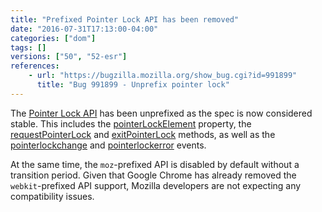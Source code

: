 ```yaml
---
title: "Prefixed Pointer Lock API has been removed"
date: "2016-07-31T17:13:00-04:00"
categories: ["dom"]
tags: []
versions: ["50", "52-esr"]
references:
    - url: "https://bugzilla.mozilla.org/show_bug.cgi?id=991899"
      title: "Bug 991899 - Unprefix pointer lock"
---
```

The [Pointer Lock API](https://developer.mozilla.org/docs/Web/API/Pointer_Lock_API) has been unprefixed as the spec is now considered stable. This includes the [pointerLockElement](https://developer.mozilla.org/docs/Web/API/Document/pointerLockElement) property, the [requestPointerLock](https://developer.mozilla.org/docs/Web/API/Element/requestPointerLock) and [exitPointerLock](https://developer.mozilla.org/docs/Web/API/Document/exitPointerLock) methods, as well as the [pointerlockchange](https://developer.mozilla.org/docs/Web/Events/pointerlockchange) and [pointerlockerror](https://developer.mozilla.org/docs/Web/Events/pointerlockerror) events.

At the same time, the `moz`-prefixed API is disabled by default without a transition period. Given that Google Chrome has already removed the `webkit`-prefixed API support, Mozilla developers are not expecting any compatibility issues.
